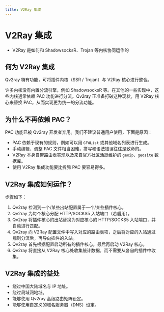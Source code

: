 ```yaml
---
title: V2Ray 集成
---
```


# V2Ray 集成

- V2Ray 是如何和 ShadowsocksR、Trojan 等内核协同运作的

## 何为 V2Ray 集成

Qv2ray 特有功能，可将插件内核（SSR / Trojan）与 V2Ray 核心进行整合。

许多内核没有内置分流引擎，例如 ShadowsocksR 等。在其他的一些实现中，这些内核通常依赖 PAC 功能进行分流。Qv2ray 正准备打破这种现状，用 V2Ray 核心来替换 PAC，从而实现更为统一的分流功能。

## 为什么不再依赖 PAC？

PAC 功能已被 Qv2ray 开发者弃用。我们不建议普通用户使用，下面是原因：

- PAC 依赖于现有的规则，例如可以用 `GFWList` 或其他域名列表进行生成。
- 手动编辑、调整 PAC 文件相当困难，拼写和语法错误往往是致命的。
- V2Ray 本身自带路由表实现以及来自官方社区活跃维护的 `geoip`、`geosite` 数据库。
- 使用 V2Ray 集成功能要比折腾 PAC 要容易得多。

## V2Ray 集成如何运作？

步骤如下：

1. Qv2ray 检测到一个/某些出站配置属于一个/某些插件核心。
2. Qv2ray 为每个核心分配 HTTP/SOCKS5 入站端口（若启用）。
3. Qv2ray 将插件核心的出站替换为对应核心的 HTTP/SOCKS5 入站端口，并自动进行匹配。
4. Qv2ray 向 V2Ray 配置文件中写入对应的路由表项，之后将对应的入站通过规则分流后，再导向插件的入站。
5. Qv2ray 首先根据配置启动所有的插件核心，最后再启动 V2Ray 核心。
6. Qv2ray 将直接从 V2Ray 核心处收集统计数据，而不需要从各自的插件中收集。

## V2Ray 集成的益处

- 绕过中国大陆域名与 IP 地址。
- 绕过局域网地址。
- 能够使用 Qv2ray 高级路由矩阵设定。
- 能够使用自定义的域名服务器（DNS）设定。
